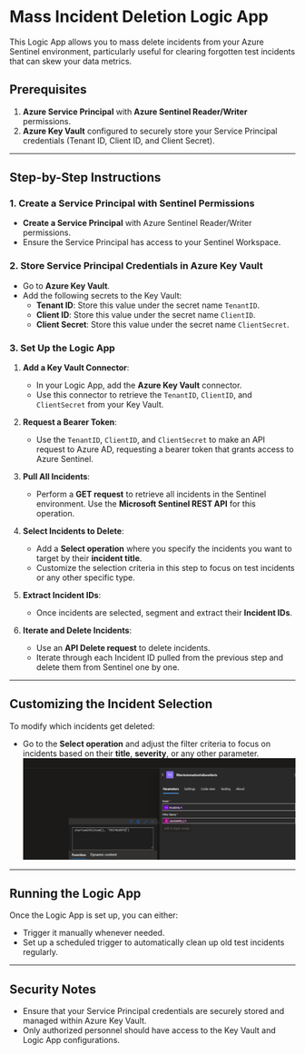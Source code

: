 # **Mass Incident Deletion Logic App**

This Logic App allows you to mass delete incidents from your Azure Sentinel environment, particularly useful for clearing forgotten test incidents that can skew your data metrics.

## **Prerequisites**
1. **Azure Service Principal** with **Azure Sentinel Reader/Writer** permissions.
2. **Azure Key Vault** configured to securely store your Service Principal credentials (Tenant ID, Client ID, and Client Secret).

---

## **Step-by-Step Instructions**

### **1. Create a Service Principal with Sentinel Permissions**
- **Create a Service Principal** with Azure Sentinel Reader/Writer permissions.
- Ensure the Service Principal has access to your Sentinel Workspace.

### **2. Store Service Principal Credentials in Azure Key Vault**
- Go to **Azure Key Vault**.
- Add the following secrets to the Key Vault:
  - **Tenant ID**: Store this value under the secret name `TenantID`.
  - **Client ID**: Store this value under the secret name `ClientID`.
  - **Client Secret**: Store this value under the secret name `ClientSecret`.
  
### **3. Set Up the Logic App**

1. **Add a Key Vault Connector**:
   - In your Logic App, add the **Azure Key Vault** connector.
   - Use this connector to retrieve the `TenantID`, `ClientID`, and `ClientSecret` from your Key Vault.

2. **Request a Bearer Token**:
   - Use the `TenantID`, `ClientID`, and `ClientSecret` to make an API request to Azure AD, requesting a bearer token that grants access to Azure Sentinel.

3. **Pull All Incidents**:
   - Perform a **GET request** to retrieve all incidents in the Sentinel environment. Use the **Microsoft Sentinel REST API** for this operation.

4. **Select Incidents to Delete**:
   - Add a **Select operation** where you specify the incidents you want to target by their **incident title**. 
   - Customize the selection criteria in this step to focus on test incidents or any other specific type.

5. **Extract Incident IDs**:
   - Once incidents are selected, segment and extract their **Incident IDs**.

6. **Iterate and Delete Incidents**:
   - Use an **API Delete request** to delete incidents. 
   - Iterate through each Incident ID pulled from the previous step and delete them from Sentinel one by one.

---

## **Customizing the Incident Selection**

To modify which incidents get deleted:
- Go to the **Select operation** and adjust the filter criteria to focus on incidents based on their **title**, **severity**, or any other parameter.
  ![alt text](image.png)
---

## **Running the Logic App**

Once the Logic App is set up, you can either:
- Trigger it manually whenever needed.
- Set up a scheduled trigger to automatically clean up old test incidents regularly.

---

## **Security Notes**
- Ensure that your Service Principal credentials are securely stored and managed within Azure Key Vault.
- Only authorized personnel should have access to the Key Vault and Logic App configurations.
